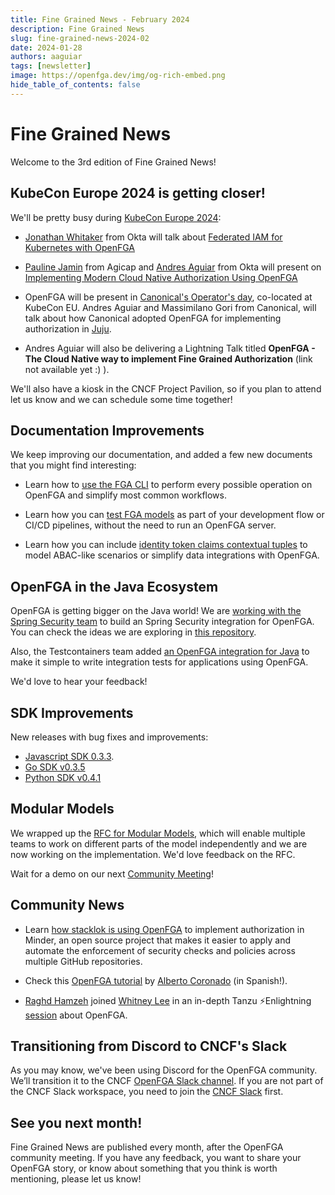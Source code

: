 ```yaml
---
title: Fine Grained News - February 2024
description: Fine Grained News
slug: fine-grained-news-2024-02
date: 2024-01-28
authors: aaguiar
tags: [newsletter]
image: https://openfga.dev/img/og-rich-embed.png
hide_table_of_contents: false
---
```

# Fine Grained News

Welcome to the 3rd edition of Fine Grained News! 

## KubeCon Europe 2024 is getting closer!

We'll be pretty busy during [KubeCon Europe 2024](https://events.linuxfoundation.org/kubecon-cloudnativecon-europe/):

- [Jonathan Whitaker](https://www.linkedin.com/in/jonathan-whitaker-5a8b2484/) from Okta will talk about [Federated IAM for Kubernetes with OpenFGA](https://kccnceu2024.sched.com/event/1YeQD)

- [Pauline Jamin](https://www.linkedin.com/in/paulinejamin/) from Agicap and [Andres Aguiar](https://www.linkedin.com/in/aaguiar/) from Okta will present on [Implementing Modern Cloud Native Authorization Using OpenFGA](https://colocatedeventseu2024.sched.com/event/1YFhM/implementing-modern-cloud-native-authorization-using-openfga-andres-aguiar-okta-pauline-jamin-agicap)

- OpenFGA will be present in [Canonical's Operator's day](https://app.myonvent.com/event/operator-day/), co-located at KubeCon EU. Andres Aguiar and Massimilano Gori from Canonical, will talk about how Canonical adopted OpenFGA for implementing authorization in [Juju](https://juju.is/).

-  Andres Aguiar will also be delivering a Lightning Talk titled **OpenFGA - The Cloud Native way to implement Fine Grained Authorization** (link not available yet :) ).

We'll also have a kiosk in the CNCF Project Pavilion, so if you plan to attend let us know and we can schedule some time together!

## Documentation Improvements 

We keep improving our documentation, and added a few new documents that you might find interesting:

- Learn how to [use the FGA CLI](https://openfga.dev/docs/getting-started/cli) to perform every possible operation on OpenFGA and simplify most common workflows.

- Learn how you can [test FGA models](https://openfga.dev/docs/modeling/testing) as part of your development flow or CI/CD pipelines, without the need to run an OpenFGA server.

- Learn how you can include [identity token claims contextual tuples](https://openfga.dev/docs/modeling/token-claims-contextual-tuples) to model ABAC-like scenarios or simplify data integrations with OpenFGA. 

## OpenFGA in the Java Ecosystem

OpenFGA is getting bigger on the Java world! We are [working with the Spring Security team](https://github.com/spring-projects/spring-security/issues/14121) to build an Spring Security integration for OpenFGA. You can check the ideas we are exploring in [this repository](https://github.com/jimmyjames/fga-spring-examples).

Also, the Testcontainers team added [an OpenFGA integration for Java](https://java.testcontainers.org/modules/openfga/) to make it simple to write integration tests for applications using OpenFGA.

We'd love to hear your feedback!

## SDK Improvements 

New releases with bug fixes and improvements:

- [Javascript SDK 0.3.3](https://github.com/openfga/js-sdk/releases/tag/v0.3.3).
- [Go SDK v0.3.5](https://github.com/openfga/go-sdk/releases/tag/v0.3.5)
- [Python SDK v0.4.1](https://github.com/openfga/python-sdk/releases/tag/v0.4.1)

## Modular Models

We wrapped up the [RFC for Modular Models](https://github.com/openfga/rfcs/blob/main/20231212-modular-models.md), which will enable multiple teams to work on different parts of the model independently and we are now working on the implementation. We'd love feedback on the RFC.

Wait for a demo on our next [Community Meeting](https://github.com/openfga/community/blob/main/community-meetings.md)! 

## Community News

- Learn [how stacklok is using OpenFGA](https://stacklok.com/blog/using-openfga-to-build-a-relationship-based-authorization-model-in-minder) to implement authorization in Minder, an open source project that makes it easier to apply and automate the enforcement of security checks and policies across multiple GitHub repositories.

- Check this [OpenFGA tutorial](https://www.albertcoronado.com/2024/02/08/tutorial-openfga/) by [Alberto Coronado](https://twitter.com/acoronadoc) (in Spanish!).

- [Raghd Hamzeh](https://www.linkedin.com/in/raghdhamzeh/) joined [Whitney Lee](https://twitter.com/wiggitywhitney) in an in-depth Tanzu ⚡️Enlightning [session](https://www.youtube.com/watch?v=yTgtAzhvC28) about OpenFGA.

## Transitioning from Discord to CNCF's Slack

As you may know, we've been using Discord for the OpenFGA community. We’ll transition it to the CNCF [OpenFGA Slack channel](https://cloud-native.slack.com/archives/C06G1NNH47N). If you are not part of the CNCF Slack workspace, you need to join the [CNCF Slack](https://slack.cncf.io) first.

## See you next month!

Fine Grained News are published every month, after the OpenFGA community meeting. If you have any feedback, you want to share your OpenFGA story, or know about something that you think is worth mentioning, please let us know!
